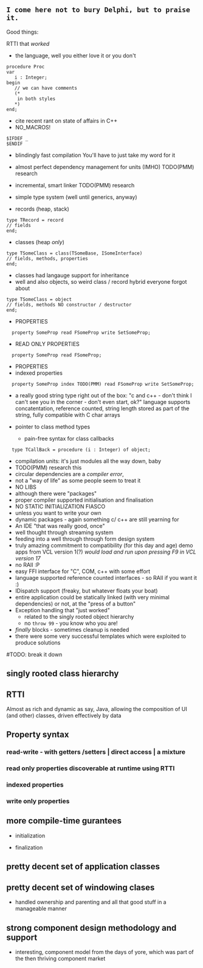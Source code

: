 `I come here not to bury Delphi, but to praise it.`
----

Good things:

RTTI that *worked*

- the language, well you either love it or you don't  
```
procedure Proc
var
   i : Integer;
begin
   // we can have comments
   (*
    in both styles
   *)
end;
```

- cite recent rant on state of affairs in C++
- NO_MACROS!
```
$IFDEF _ 
$ENDIF
```
- blindingly fast compilation
  You'll have to just take my word for it

- almost perfect dependency management for units (IMHO)
  TODO(PMM) research
- incremental, smart linker
  TODO(PMM) research
- simple type system (well until generics, anyway)
 - records (heap, stack)
```
type TRecord = record
// fields
end;
```
 - classes (heap *only*)
```
type TSomeClass = class(TSomeBase, ISomeInterface)
// fields, methods, properties
end;
```
  - classes had langauge support for inheritance
 - well and also objects, so weird class / record hybrid everyone forgot about
```
type TSomeClass = object
// fields, methods NO constructor / destructor
end;
```
 
- PROPERTIES
```
  property SomeProp read FSomeProp write SetSomeProp;
```
- READ ONLY PROPERTIES
```
  property SomeProp read FSomeProp;
```
- PROPERTIES
 - indexed properties
```
  property SomeProp index TODO(PMM) read FSomeProp write SetSomeProp;
```

- a really good string type right out of the box: "c and c++ - don't think I can't see you in the corner - don't even start, ok?"
 language supports concatentation, reference counted, string length stored as part of the string, fully compatible with C char arrays 

- pointer to class method types
  - pain-free syntax for class callbacks 
  
```
  type TCallBack = procedure (i : Integer) of object;
```
  


- compilation units: it's just modules all the way down, baby
- TODO(PMM) research this
 - circular dependencies are a _compiler error_,
  - not a "way of life" as some people seem to treat it
 - NO LIBS
 - although there were "packages"
 - proper compiler supported initialisation and finalisation
  - NO STATIC INITIALIZATION FIASCO
  - unless you want to write your own
- dynamic packages - again something c/ c++ are still yearning for
- An IDE "that was really good, once"
- well thought through streaming system 
 - feeding into a well through through form design system
-  truly amazing commitment to compatibility (for this day and age) demo apps from VCL version 1(?) _would load and run upon pressing F9 in VCL version 17_
- no RAII :P
- easy FFI interface for "C", COM, c++ with some effort
- language supported reference counted interfaces - so RAII if you want it :)
- IDispatch support (freaky, but whatever floats your boat)
- entire application could be statically linked (with very minimal dependencies) or not, at the "press of a button"
- Exception handling that "just worked"
  - related to the singly rooted object hierarchy
   - no `throw 99` - you know who you are!
 - _finally_ blocks - sometimes cleanup is needed
 - there were some very successful templates which were exploited to produce solutions 

#TODO: break it down

## singly rooted class hierarchy

## RTTI
Almost as rich and dynamic as say, Java, allowing the composition of UI (and other) classes, driven effectively by data  

## Property syntax
### read-write - with getters /setters | direct access | a mixture
### read only properties discoverable at runtime using RTTI
### indexed properties 
### write only properties


## more compile-time gurantees 
- initialization
  
- finalization

## pretty decent set of application classes


## pretty decent set of windowing clases
- handled ownership and parenting and all that good stuff in a manageable manner

## strong component design methodology and support
- interesting, component model from the days of yore, which was part of the then thriving component market 



